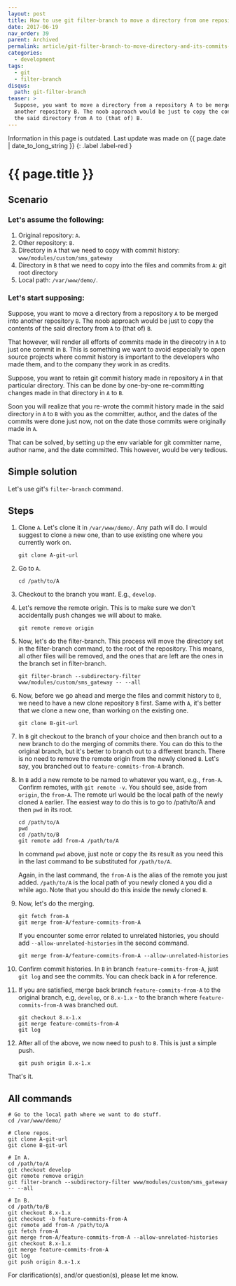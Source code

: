 ```yaml
---
layout: post
title: How to use git filter-branch to move a directory from one repository to the other including its history of commits
date: 2017-06-19
nav_order: 39
parent: Archived
permalink: article/git-filter-branch-to-move-directory-and-its-commits-across-repositories
categories:
  - development
tags:
  - git
  - filter-branch
disqus:
  path: git-filter-branch
teaser: >
  Suppose, you want to move a directory from a repository A to be merged into
  another repository B. The noob approach would be just to copy the contents of
  the said directory from A to (that of) B.
---
```


Information in this page is outdated. Last update was made on {{ page.date | date_to_long_string }}
{: .label .label-red }

# {{ page.title }}

## Scenario

### Let's assume the following:

1. Original repository: `A`.
2. Other repository: `B`.
3. Directory in `A` that we need to copy with commit history:
   `www/modules/custom/sms_gateway`
4. Directory in `B` that we need to copy into the files and commits from `A`:
   git root directory
5. Local path: `/var/www/demo/`.

### Let's start supposing:

Suppose, you want to move a directory from a repository `A` to be merged into
another repository `B`.  The noob approach would be just to copy the contents
of the said directory from `A` to (that of) `B`.

That however, will render all efforts of commits made in the direcotry in `A`
to just one commit in `B`.  This is something we want to avoid especially to
open source projects where commit history is important to the developers who
made them, and to the company they work in as credits.

Suppose, you want to retain git commit history made in repository `A` in that
particular directory.  This can be done by one-by-one re-committing changes
made in that directory in `A` to `B`.

Soon you will realize that you re-wrote the commit history made in the said
directory in `A` to `B` with you as the committer, author, and the dates of the
commits were done just now, not on the date those commits were originally made
in `A`.

That can be solved, by setting up the env variable for git committer name,
author name, and the date committed.  This however, would be very tedious.

## Simple solution

Let's use git's `filter-branch` command.

## Steps

1.  Clone `A`. Let's clone it in `/var/www/demo/`. Any path will do. I would
    suggest to clone a new one, than to use existing one where you currently
    work on.

    ```
    git clone A-git-url
    ```

2.  Go to `A`.

    ```
    cd /path/to/A
    ```

3.  Checkout to the branch you want.  E.g., `develop`.

4.  Let's remove the remote origin. This is to make sure we don't accidentally
    push changes we will about to make.

    ```
    git remote remove origin
    ```

5.  Now, let's do the filter-branch. This process will move the directory set
    in the filter-branch command, to the root of the repository. This means,
    all other files will be removed, and the ones that are left are the ones in
    the branch set in filter-branch.

    ```
    git filter-branch --subdirectory-filter www/modules/custom/sms_gateway -- --all
    ```

6.  Now, before we go ahead and merge the files and commit history to `B`, we
    need to have a new clone repository `B` first.  Same with `A`, it's better
    that we clone a new one, than working on the existing one.

    ```
    git clone B-git-url
    ```

7.  In `B` git checkout to the branch of your choice and then branch out to a
    new branch to do the merging of commits there.  You can do this to the
    original branch, but it's better to branch out to a different branch. There
    is no need to remove the remote origin from the newly cloned `B`.  Let's
    say, you branched out to `feature-commits-from-A` branch.

8.  In `B` add a new remote to be named to whatever you want, e.g., `from-A`.
    Confirm remotes, with `git remote -v`.  You should see, aside from
    `origin`, the `from-A`.  The remote url would be the local path of the
    newly cloned `A` earlier. The easiest way to do this is to go to /path/to/A
    and then `pwd` in its root.

    ~~~
    cd /path/to/A
    pwd
    cd /path/to/B
    git remote add from-A /path/to/A
    ~~~

    In command `pwd` above, just note or copy the its result as you need this in
    the last command to be substituted for `/path/to/A`.

    Again, in the last command, the `from-A` is the alias of the remote you
    just added.  `/path/to/A` is the local path of you newly cloned `A` you did
    a while ago.  Note that you should do this inside the newly cloned `B`.

9.  Now, let's do the merging.

    ~~~
    git fetch from-A
    git merge from-A/feature-commits-from-A
    ~~~

    If you encounter some error related to unrelated histories, you should
    add `--allow-unrelated-histories` in the second command.

    ~~~
    git merge from-A/feature-commits-from-A --allow-unrelated-histories
    ~~~

10. Confirm commit histories.  In `B` in branch `feature-commits-from-A`,
    just `git log` and see the commits.  You can check back in `A` for
    reference.

11. If you are satisfied, merge back branch `feature-commits-from-A` to the
    original branch, e.g, `develop`, or `8.x-1.x` - to the branch where
    `feature-commits-from-A` was branched out.

    ~~~
    git checkout 8.x-1.x
    git merge feature-commits-from-A
    git log
    ~~~

12. After all of the above, we now need to push to `B`. This is just a simple
    push.

    ~~~
    git push origin 8.x-1.x
    ~~~

That's it.

## All commands

~~~
# Go to the local path where we want to do stuff.
cd /var/www/demo/

# Clone repos.
git clone A-git-url
git clone B-git-url

# In A.
cd /path/to/A
git checkout develop
git remote remove origin
git filter-branch --subdirectory-filter www/modules/custom/sms_gateway -- --all

# In B.
cd /path/to/B
git checkout 8.x-1.x
git checkout -b feature-commits-from-A
git remote add from-A /path/to/A
git fetch from-A
git merge from-A/feature-commits-from-A --allow-unrelated-histories
git checkout 8.x-1.x
git merge feature-commits-from-A
git log
git push origin 8.x-1.x
~~~

For clarification(s), and/or question(s), please let me know.
